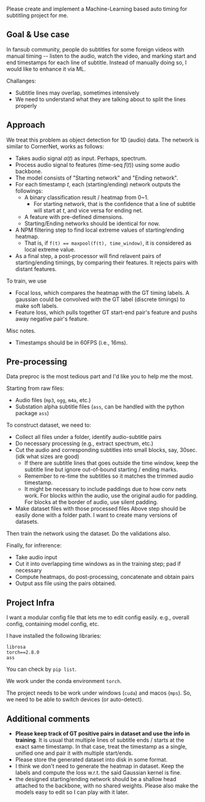 Please create and implement a Machine-Learning based auto timing for subtitling project for me.

## Goal & Use case
In fansub community, people do subtitles for some foreign videos with manual timing -- listen to the audio, watch the video, and marking start and end timestamps for each line of subtitle. Instead of manually doing so, I would like to enhance it via ML.

Challanges:
- Subtitle lines may overlap, sometimes intensively
- We need to understand what they are talking about to split the lines properly

## Approach
We treat this problem as object detection for 1D (audio) data. The network is similar to CornerNet, works as follows:
- Takes audio signal $a(t)$ as input. Perhaps, spectrum.
- Process audio signal to features (time-seq $f(t)$) using some audio backbone.
- The model consists of "Starting network" and "Ending network".
- For each timestamp $t$, each (starting/ending) network outputs the followings:
	- A binary classification result / heatmap from 0~1.
		- For starting network, that is the confidence that a line of subtitle will start at $t$, and vice versa for ending net.
	- A feature with pre-defined dimensions.
	- Starting/Ending networks should be identical for now.
- A NPM filtering step to find local extreme values of starting/ending heatmap.
	- That is, if `f(t) == maxpool(f(t), time_window)`, it is considered as local extreme value.
- As a final step, a post-processor will find relavent pairs of starting/ending timings, by comparing their features. It rejects pairs with distant features.

To train, we use
- Focal loss, which compares the heatmap with the GT timing labels. A gaussian could be convolved with the GT label (discrete timings) to make soft labels.
- Feature loss, which pulls together GT start-end pair's feature and pushs away negative pair's feature.

Misc notes.
- Timestamps should be in 60FPS (i.e., 16ms).
## Pre-processing
Data preproc is the most tedious part and I'd like you to help me the most.

Starting from raw files:
- Audio files (`mp3`, `ogg`, `m4a`, etc.)
- Substation alpha subtitle files (`ass`, can be handled with the python package `ass`)

To construct dataset, we need to:
- Collect all files under a folder, identify audio-subtitle pairs
- Do necessary processing (e.g., extract spectrum, etc.)
- Cut the audio and corresponding subtitles into small blocks, say, 30sec. (idk what sizes are good)
	- If there are subtitle lines that goes outside the time window, keep the subtitle line but ignore out-of-bound starting / ending marks.
	- Remember to re-time the subtitles so it matches the trimmed audio timestamp.
	- It might be necessary to include paddings due to how conv nets work. For blocks within the audio, use the original audio for padding. For blocks at the border of audio, use silent padding.
- Make dataset files with those processed files
Above step should be easily done with a folder path. I want to create many versions of datasets.

Then train the network using the dataset. Do the validations also.

Finally, for infrerence:
- Take audio input
- Cut it into overlapping time windows as in the training step; pad if necessary
- Compute heatmaps, do post-processing, concatenate and obtain pairs
- Output ass file using the pairs obtained.

## Project Infra
I want a modular config file that lets me to edit config easily. e.g., overall config, containing model config, etc.

I have installed the following libraries:
```
librosa
torch==2.8.0
ass
```
You can check by `pip list`.

We work under the conda environment `torch`.

The project needs to be work under windows (`cuda`) and macos (`mps`). So, we need to be able to switch devices (or auto-detect).

## Additional comments
- **Please keep track of GT positive pairs in dataset and use the info in training**. It is usual that multiple lines of subtitle ends / starts at the exact same timestamp. In that case, treat the timestamp as a single, unified one and pair it with multiple start/ends.
- Please store the generated dataset into disk in some format.
- I think we don't need to generate the heatmap in dataset. Keep the labels and compute the loss w.r.t. the said Gaussian kernel is fine.
- the designed starting/ending network should be a shallow head attached to the backbone, with no shared weights. Please also make the models easy to edit so I can play with it later.
